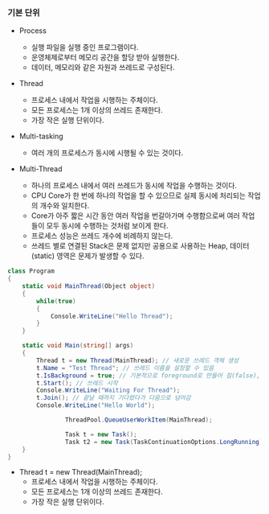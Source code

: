 ### 기본 단위
- Process
  - 실행 파일을 실행 중인 프로그램이다.
  - 운영체제로부터 메모리 공간을 할당 받아 실행한다.
  - 데이터, 메모리와 같은 자원과 쓰레드로 구성된다.
 
- Thread
  - 프로세스 내에서 작업을 시행하는 주체이다.
  - 모든 프로세스는 1개 이상의 쓰레드 존재한다.
  - 가장 작은 실행 단위이다.
 
- Multi-tasking
  - 여러 개의 프로세스가 동시에 시행될 수 있는 것이다.
 
- Multi-Thread
  - 하나의 프로세스 내에서 여러 쓰레드가 동시에 작업을 수행하는 것이다.
  - CPU Core가 한 번에 하나의 작업을 할 수 있으므로 실제 동시에 처리되는 작업의 개수와 일치한다.
  - Core가 아주 짧은 시간 동안 여러 작업을 번갈아가며 수행함으로써 여러 작업들이 모두 동시에 수행하는 것처럼 보이게 한다.
  - 프로세스 성능은 쓰레드 개수에 비례하지 않는다.
  - 쓰레드 별로 연결된 Stack은 문제 없지만 공용으로 사용하는 Heap, 데이터 (static) 영역은 문제가 발생할 수 있다.
 

```C#
class Program
{
    static void MainThread(Object object)
    {
        while(true)
        {
            Console.WriteLine("Hello Thread");
        }
    }

    static void Main(string[] args)
    {
        Thread t = new Thread(MainThread); // 새로운 쓰레드 객체 생성
        t.Name = "Test Thread"; // 쓰레드 이름을 설정할 수 있음
        t.IsBackground = true; // 기본적으로 foreground로 만들어 짐(false), true는 background로 작동함. Main 함수 끝나면 쓰레드 실행 유무와 관계 없이 종료.
        t.Start(); // 쓰레드 시작
        Console.WriteLine("Waiting For Thread");
        t.Join(); // 끝날 때까지 기다렸다가 다음으로 넘어감
        Console.WriteLine("Hello World");

				ThreadPool.QueueUserWorkItem(MainThread);

				Task t = new Task();
				Task t2 = new Task(TaskContinuationOptions.LongRunning);
    }
}
```

- Thread t = new Thread(MainThread);
  - 프로세스 내에서 작업을 시행하는 주체이다.
  - 모든 프로세스는 1개 이상의 쓰레드 존재한다.
  - 가장 작은 실행 단위이다.
